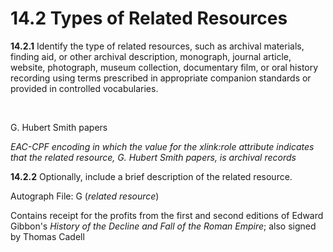 # 14.2 Types of Related Resources

**14.2.1** Identify the type of related resources, such as archival materials, finding aid, or other archival description, monograph, journal article, website, photograph, museum collection, documentary film, or oral history recording using terms prescribed in appropriate companion standards or provided in controlled vocabularies.

 <resourceRelation xlink:role="archivalRecords">

<relationEntry>G. Hubert Smith papers</relationEntry>

</resourceRelation>

_EAC-CPF encoding in which the value for the xlink:role attribute indicates that the related resource, G. Hubert Smith papers, is archival records_

**14.2.2** Optionally, include a brief description of the related resource.

Autograph File: G (_related resource_)

Contains receipt for the profits from the first and second editions of Edward Gibbon's _History of the Decline and Fall of the Roman Empire_; also signed by Thomas Cadell
